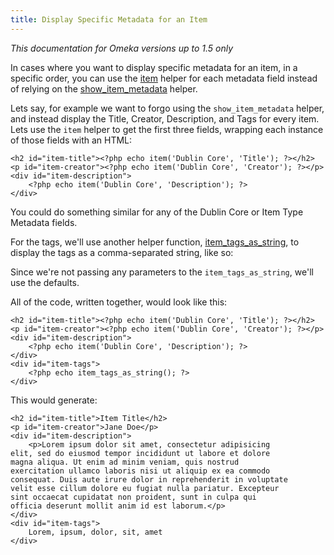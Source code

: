 ```yaml
---
title: Display Specific Metadata for an Item
---
```

*This documentation for Omeka versions up to 1.5 only*

In cases where you want to display specific metadata for an item, in a specific order, you can use the [item](Theme_API/item.html "Theme API/item") helper for each metadata field instead of relying on the
[show\_item\_metadata](Theme_API/show_item_metadata.html "Theme API/show item metadata") helper.

Lets say, for example we want to forgo using the `show_item_metadata` helper, and instead display the Title, Creator, Description, and Tags for every item. Lets use the `item` helper to get the first three fields, wrapping each instance of those fields with an HTML:


``` {.de1}
<h2 id="item-title"><?php echo item('Dublin Core', 'Title'); ?></h2>
<p id="item-creator"><?php echo item('Dublin Core', 'Creator'); ?></p>
<div id="item-description">
    <?php echo item('Dublin Core', 'Description'); ?>
</div>
```

You could do something similar for any of the Dublin Core or Item Type Metadata fields.

For the tags, we'll use another helper function, [item\_tags\_as\_string](Theme_API/item_tags_as_string.html "Theme API/item tags as string"), to display the tags as a comma-separated string, like so:

Since we're not passing any parameters to the `item_tags_as_string`, we'll use the defaults.

All of the code, written together, would look like this:

``` {.de1}
<h2 id="item-title"><?php echo item('Dublin Core', 'Title'); ?></h2>
<p id="item-creator"><?php echo item('Dublin Core', 'Creator'); ?></p>
<div id="item-description">
    <?php echo item('Dublin Core', 'Description'); ?>
</div>
<div id="item-tags">
    <?php echo item_tags_as_string(); ?>
</div>
```

This would generate:


``` {.de1}
<h2 id="item-title">Item Title</h2>
<p id="item-creator">Jane Doe</p>
<div id="item-description">
    <p>Lorem ipsum dolor sit amet, consectetur adipisicing 
elit, sed do eiusmod tempor incididunt ut labore et dolore 
magna aliqua. Ut enim ad minim veniam, quis nostrud 
exercitation ullamco laboris nisi ut aliquip ex ea commodo 
consequat. Duis aute irure dolor in reprehenderit in voluptate 
velit esse cillum dolore eu fugiat nulla pariatur. Excepteur 
sint occaecat cupidatat non proident, sunt in culpa qui 
officia deserunt mollit anim id est laborum.</p>
</div>
<div id="item-tags">
    Lorem, ipsum, dolor, sit, amet
</div>
```
